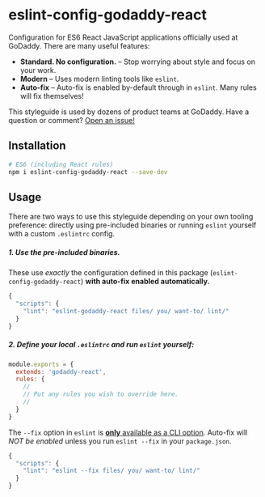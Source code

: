 # eslint-config-godaddy-react

Configuration for ES6 React JavaScript applications officially used at GoDaddy. There are many useful features:

- **Standard. No configuration.** – Stop worrying about style and focus on your work.
- **Modern** – Uses modern linting tools like `eslint`.
- **Auto-fix** – Auto-fix is enabled by-default through in `eslint`. Many rules will fix themselves!

This styleguide is used by dozens of product teams at GoDaddy. Have a question or comment? [Open an issue!](https://github.com/godaddy/javascript/issues/new)

## Installation

``` sh
# ES6 (including React rules)
npm i eslint-config-godaddy-react --save-dev
```

## Usage

There are two ways to use this styleguide depending on your own tooling preference: directly using pre-included binaries or running `eslint` yourself with a custom `.eslintrc` config.

##### 1. Use the pre-included binaries.

These use _exactly_ the configuration defined in this  package (`eslint-config-godaddy-react`) **with auto-fix enabled automatically.**

``` js
{
  "scripts": {
    "lint": "eslint-godaddy-react files/ you/ want-to/ lint/"
  }
}
```

##### 2. Define your local `.eslintrc` and run `eslint` yourself:

``` js
module.exports = {
  extends: 'godaddy-react',
  rules: {
    //
    // Put any rules you wish to override here.
    //
  }
}
```

The `--fix` option in `eslint` is [**only** available as a CLI option](https://github.com/eslint/eslint/issues/8041). Auto-fix will *NOT be enabled* unless you run `eslint --fix` in your `package.json`.

``` js
{
  "scripts": {
    "lint": "eslint --fix files/ you/ want-to/ lint/"
  }
}
```
